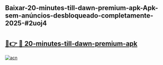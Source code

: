 ## Baixar-20-minutes-till-dawn-premium-apk-Apk-sem-anúncios-desbloqueado-completamente-2025-#2uoj4

# <h2><a href="https://ainizakaria.my?title=20-minutes-till-dawn-premium-apk&ref=20M">🔗👉 🔴 20-minutes-till-dawn-premium-apk</a></h2>

[![acn](https://github.com/user-attachments/assets/0f9c940e-d8b0-45ae-aac7-cd30a18b3e1c)](https://ainizakaria.my?title=20-minutes-till-dawn-premium-apk&ref=20M)

